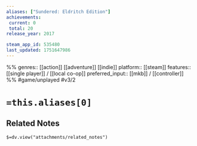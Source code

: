 ```yaml
---
aliases: ["Sundered: Eldritch Edition"]
achievements:
 current: 0
 total: 20
release_year: 2017

steam_app_id: 535480
last_updated: 1751647986
---
```

%%
genres:: [[action]] [[adventure]] [[indie]]
platform:: [[steam]]
features:: [[single player]] / [[local co-op]]
preferred_input:: [[mkb]] / [[controller]]
%%
#game/unplayed
#v3/2

# `=this.aliases[0]`
## Related Notes
`$=dv.view("attachments/related_notes")`